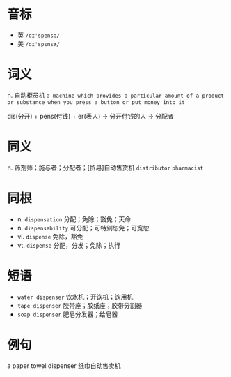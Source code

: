 # 音标

- 英 `/dɪ'spensə/`
- 美 `/dɪ'spɛnsɚ/`

# 词义

n. 自动柜员机
`a machine which provides a particular amount of a product or substance when you press a button or put money into it`



dis(分开) + pens(付钱) + er(表人) → 分开付钱的人 → 分配者

# 同义

n. 药剂师；施与者；分配者；[贸易]自动售货机
`distributor` `pharmacist`

# 同根

- n. `dispensation` 分配；免除；豁免；天命
- n. `dispensability` 可分配；可特别恕免；可宽恕
- vi. `dispense` 免除，豁免
- vt. `dispense` 分配，分发；免除；执行

# 短语

- `water dispenser` 饮水机；开饮机；饮用机
- `tape dispenser` 胶带座；胶纸座；胶带分割器
- `soap dispenser` 肥皂分发器；给皂器

# 例句

a paper towel dispenser
纸巾自动售卖机


